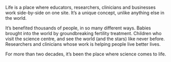 Life is a place where educators, researchers, clinicians and businesses work side-by-side on one site. It’s a unique concept, unlike anything else in the world.

It’s benefited thousands of people, in so many different ways. Babies brought into the world by groundbreaking fertility treatment. Children who visit the science centre, and see the world (and the stars) like never before. Researchers and clinicians whose work is helping people live better lives.

For more than two decades, it’s been the place where science comes to life.
